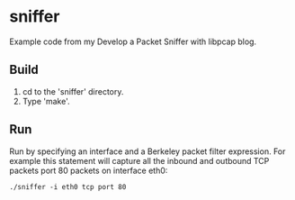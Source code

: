 # sniffer

Example code from my Develop a Packet Sniffer with libpcap blog.

## Build

1. cd to the 'sniffer' directory.
2. Type 'make'.

## Run

Run by specifying an interface and a Berkeley packet filter expression. For 
example this statement will capture all the inbound and outbound TCP packets 
port 80 packets on interface eth0:

```
./sniffer -i eth0 tcp port 80
```
